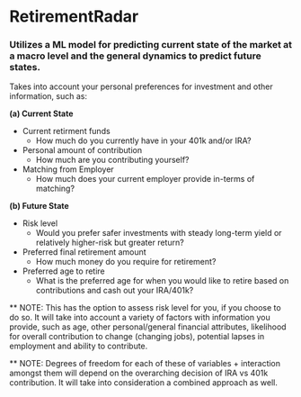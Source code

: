 # RetirementRadar

### Utilizes a ML model for predicting current state of the market at a macro level and the general dynamics to predict future states. 

Takes into account your personal preferences for investment and other information, such as:

**(a) Current State**
* Current retirment funds
  * How much do you currently have in your 401k and/or IRA?
* Personal amount of contribution 
  * How much are you contributing yourself?
* Matching from Employer 
  * How much does your current employer provide in-terms of matching?

**(b) Future State**
* Risk level 
  * Would you prefer safer investments with steady long-term yield or relatively higher-risk but greater return?
* Preferred final retirement amount 
  * How much money do you require for retirement?
* Preferred age to retire 
  * What is the preferred age for when you would like to retire based on contributions and cash out your IRA/401k?

** NOTE: This has the option to assess risk level for you, if you choose to do so. It will take into account a variety of factors with information you provide, such as age, other personal/general financial attributes, likelihood for overall contribution to change (changing jobs), potential lapses in employment and ability to contribute.

** NOTE: Degrees of freedom for each of these of variables + interaction amongst them will depend on the overarching decision of IRA vs 401k contribution. It will take into consideration a combined approach as well.
